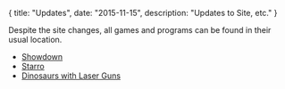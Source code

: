 {
  title: "Updates",
  date:   "2015-11-15",
  description: "Updates to Site, etc."
}

Despite the site changes, all games and programs can be found in their usual location.

- [Showdown](/projects/Showdown)
- [Starro](/projects/Starro)
- [Dinosaurs with Laser Guns](/projects/dwlg)

